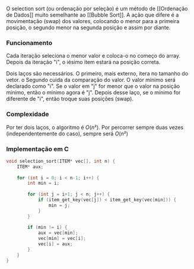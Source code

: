 O selection sort (ou ordenação por seleção) é um método de [[Ordenação de Dados]] muito semelhante ao [[Bubble Sort]].
A ação que difere é a movimentação (swap) dos valores, colocando o menor para a primeira posição, o segundo menor na segunda posição e assim por diante.

### Funcionamento
Cada iteração seleciona o menor valor e coloca-o no começo do array.
Depois da iteração "i", o iésimo item estará na posição correta.

Dois laços são necessários. O primeiro, mais externo, itera no tamanho do vetor. o Segundo cuida da comparação do valor.
O valor mínimo será declarado como "i".
Se o valor em "j" for menor que o valor na posição mínimo, então o mínimo agora é "j".
Depois desse laço, se o mínimo for diferente de "i", então troque suas posições (swap).


### Complexidade
Por ter dois laços, o algoritmo é $O(n²)$.
Por percorrer sempre duas vezes (independentemente do caso), sempre será $O(n²)$


### Implementação em C
```c
void selection_sort(ITEM* vec[], int n) {
	ITEM* aux;
	
	for (int i = 0; i < n-1; i++) {
		int min = i;
		
		for (int j = i+1; j < n; j++) {
			if (item_get_key(vec[j]) < item_get_key(vec[min])) {
				min = j;
			}
		}
		
		if (min != i) {
			aux = vec[min];
			vec[min] = vec[i];
			vec[i] = aux;
		}
	}
}
```

